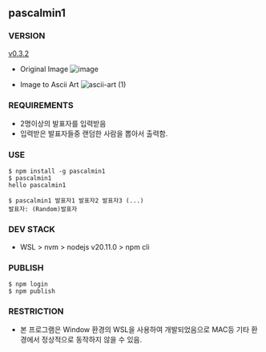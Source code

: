 ## pascalmin1

### VERSION
[v0.3.2](https://www.npmjs.com/package/pascalmin1/v/0.3.2)
- Original Image
![image](https://github.com/parc02/pascalmin1/assets/148880521/228b13a6-ecb1-4acf-b1dc-bf24a777236e)

- Image to Ascii Art
![ascii-art (1)](https://github.com/parc02/pascalmin1/assets/148880521/9f7af8a4-5145-4363-8585-1d5ea2bcafb2)

### REQUIREMENTS
- 2명이상의 발표자를 입력받음
- 입력받은 발표자들중 랜덤한 사람을 뽑아서 출력함.

### USE
```
$ npm install -g pascalmin1
$ pascalmin1
hello pascalmin1

$ pascalmin1 발표자1 발표자2 발표자3 (...)
발표자: (Random)발표자
```

### DEV STACK
- WSL > nvm > nodejs v20.11.0 > npm cli


### PUBLISH
```
$ npm login
$ npm publish
```

### RESTRICTION
- 본 프로그램은 Window 환경의 WSL을 사용하여 개발되었음으로 MAC등 기타 환경에서 정상적으로 동작하지 않을 수 있음.
